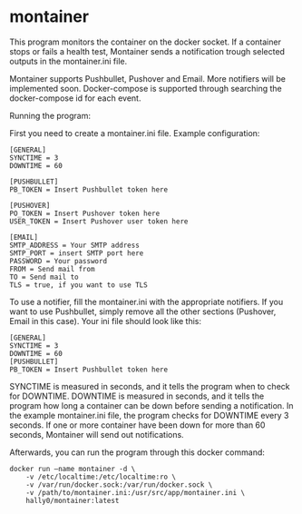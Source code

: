 # montainer

This program monitors the container on the docker socket. If a container stops or fails a health test,
Montainer sends a notification trough selected outputs in the montainer.ini file.

Montainer supports Pushbullet, Pushover and Email. More notifiers will be implemented soon. 
Docker-compose is supported through searching the docker-compose id for each event.

Running the program: 

First you need to create a montainer.ini file. Example configuration:

```
[GENERAL]
SYNCTIME = 3
DOWNTIME = 60
 
[PUSHBULLET]
PB_TOKEN = Insert Pushbullet token here
 
[PUSHOVER]
PO_TOKEN = Insert Pushover token here
USER_TOKEN = Insert Pushover user token here
 
[EMAIL]
SMTP_ADDRESS = Your SMTP address
SMTP_PORT = insert SMTP port here
PASSWORD = Your password
FROM = Send mail from
TO = Send mail to
TLS = true, if you want to use TLS
```
To use a notifier, fill the montainer.ini with the appropriate notifiers. If you want to use Pushbullet,
 simply remove all the other sections (Pushover, Email in this case). Your ini file should look like this:
```
[GENERAL]
SYNCTIME = 3
DOWNTIME = 60
[PUSHBULLET]
PB_TOKEN = Insert Pushbullet token here

```

SYNCTIME is measured in seconds, and it tells the program when to check for DOWNTIME.
DOWNTIME is measured in seconds, and it tells the program how long a container can be down before sending a notification.
In the example montainer.ini file, the program checks for DOWNTIME every 3 seconds. If one or more container have been down for more than
60 seconds, Montainer will send out notifications.

Afterwards, you can run the program through this docker command:
```
docker run –name montainer -d \
    -v /etc/localtime:/etc/localtime:ro \
    -v /var/run/docker.sock:/var/run/docker.sock \
    -v /path/to/montainer.ini:/usr/src/app/montainer.ini \
    hally0/montainer:latest
```